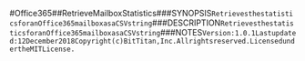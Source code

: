 #Office365##RetrieveMailboxStatistics###SYNOPSIS```RetrievesthestatisticsforanOffice365mailboxasaCSVstring```###DESCRIPTION```RetrievesthestatisticsforanOffice365mailboxasaCSVstring```###NOTES```Version:1.0.1Lastupdated:12December2018Copyright(c)BitTitan,Inc.Allrightsreserved.LicensedundertheMITLicense.```
